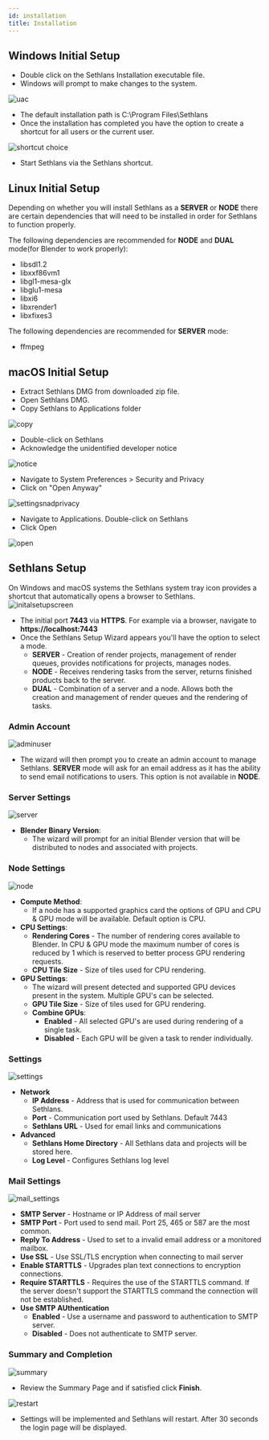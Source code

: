 ```yaml
---
id: installation
title: Installation
---
```

## Windows Initial Setup

 - Double click on the Sethlans Installation executable file. 
 - Windows will prompt to make changes to the system. 
 
![uac](assets/windows/uac.PNG)

 - The default installation path is C:\Program Files\Sethlans
 - Once the installation has completed you have the option to create a shortcut for all users or the current user. 
 
 ![shortcut choice](assets/windows/shortcuts.PNG)
 
 - Start Sethlans via the Sethlans shortcut.

## Linux Initial Setup
Depending on whether you will install Sethlans as a **SERVER** or **NODE** there are certain dependencies that will need to be installed in order for Sethlans to function properly. 

The following dependencies are recommended for **NODE** and **DUAL** mode(for Blender to work properly):

- libsdl1.2
- libxxf86vm1
- libgl1-mesa-glx
- libglu1-mesa
- libxi6
- libxrender1
- libxfixes3

The following dependencies are recommended for **SERVER** mode:
- ffmpeg

## macOS Initial Setup
 - Extract Sethlans DMG from downloaded zip file.
 - Open Sethlans DMG.
 - Copy Sethlans to Applications folder
 
![copy](assets/mac/copy.PNG)

 - Double-click on Sethlans
 - Acknowledge the unidentified developer notice
 
![notice](assets/mac/unidentified.PNG)
 - Navigate to System Preferences > Security and Privacy
 - Click on "Open Anyway"

![settingsnadprivacy](assets/mac/settingsandprivacy.PNG)
 - Navigate to Applications. Double-click on Sethlans
 - Click Open
  
![open](assets/mac/sethlans_open.PNG)

## Sethlans Setup
On Windows and macOS systems the Sethlans system tray icon provides a shortcut that automatically opens a browser to Sethlans.
![initalsetupscreen](assets/setup/setup_screen.PNG)



 - The initial port **7443** via **HTTPS**. For example via a browser, navigate to **https://localhost:7443**
 - Once the Sethlans Setup Wizard appears you'll have the option to select a mode.
	 - **SERVER** - Creation of render projects, management of render queues, provides notifications for projects, manages nodes.
	 - **NODE** - Receives rendering tasks from the server, returns finished products back to the server.
	 - **DUAL** - Combination of a server and a node. Allows both the creation and management of render queues and the rendering of tasks.

### Admin Account
![adminuser](assets/setup/admin_create.PNG)

 - The wizard will then prompt you to create an admin account to manage Sethlans.  **SERVER** mode will ask for an email address as it has the ability to send email notifications to users.  This option is not available in **NODE**.

### Server Settings
![server](assets/setup/blender_version.PNG)
 - **Blender Binary Version**:
	 - The wizard will prompt for an initial Blender version that will be distributed to nodes and associated with projects.
### Node Settings
![node](assets/setup/cpu_gpu_selection.PNG)

- **Compute Method**:
	- If a node has a supported graphics card the options of GPU and CPU & GPU mode will be available. Default option is CPU.
- **CPU Settings**:
	- **Rendering Cores** - The number of rendering cores available to Blender.  In CPU & GPU mode the maximum number of cores is reduced by 1 which is reserved to better process GPU rendering requests.
	- **CPU Tile Size** - Size of tiles used for CPU rendering.
- **GPU Settings**:
	- The wizard will present detected and supported GPU devices present in the system.  Multiple GPU's can be selected.
	- **GPU Tile Size** - Size of tiles used for GPU rendering. 
	 - **Combine GPUs**: 
		 - **Enabled** -  All selected GPU's are used during rendering of a single task.
		 - **Disabled** -  Each GPU will be given a task to render individually.
### Settings
![settings](assets/setup/settings_screen.PNG)
- **Network**
    - **IP Address** - Address that is used for communication between Sethlans.  
    - **Port** - Communication port used by Sethlans. Default 7443
    - **Sethlans URL** - Used for email links and communications
- **Advanced**
    - **Sethlans Home Directory** - All Sethlans data and projects will be stored here.
    - **Log Level** - Configures Sethlans log level

### Mail Settings
![mail_settings](assets/setup/mail_settings.PNG)
- **SMTP Server** - Hostname or IP Address of mail server
- **SMTP Port** - Port used to send mail.  Port 25, 465 or 587 are the most common.
- **Reply To Address** - Used to set to a invalid email address or a monitored mailbox.
- **Use SSL** - Use SSL/TLS encryption when connecting to mail server
- **Enable STARTTLS** - Upgrades plan text connections to encryption connections.
- **Require STARTTLS** - Requires the use of the STARTTLS command. If the server doesn't support the STARTTLS command the connection will not be established.
- **Use SMTP AUthentication**
    - **Enabled** - Use a username and password to authentication to SMTP server.
    - **Disabled** - Does not authenticate to SMTP server.

### Summary and Completion
![summary](assets/setup/summary_screen.PNG)
- Review the Summary Page and if satisfied click **Finish**.

![restart](assets/setup/finished.PNG)  
- Settings will be implemented and Sethlans will restart.  After 30 seconds the login page will be displayed.

